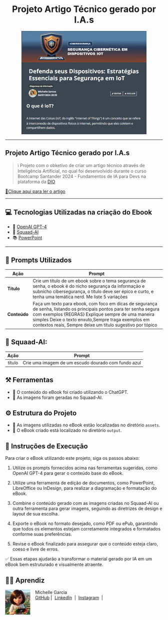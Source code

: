 <h1 align="center">Projeto Artigo Técnico gerado por I.A.s</h1>


<p align="center">
<img 
    src="./assets/readme.png"
    width="400"  
/>
</p>

---

## Projeto Artigo Técnico gerado por I.A.s


 > ℹ️ Projeto com o obketivo de criar um artigo técnico através de Inteligência Artificial, no qual foi desenvolvido durante o curso Bootcamp Santander 2024 - Fundamentos de IA para Devs
na plataforma da [DIO](https://dio.me)


<a href="https://web.dio.me/articles/defenda-seus-dispositivos-estrategias-essenciais-para-seguranca-em-iot?back=%2Farticles&open-modal=true&page=1&order=oldest" title="View PDF now"> 📕Clique aqui para ler o artigo</a>

---

## 💻 Tecnologias Utilizadas na criação do Ebook

- 🧠 [OpenAI GPT-4](https://chat.openai.com/) 
- 🎨 [Squaad-AI](https://squaadinc.com/)
- 📚 [PowerPoint](https://www.microsoft.com/en/microsoft-365/powerpoint)

---

## 🧠 Prompts Utilizados

| Ação         | Prompt                        |
|--------------|-------------------------------|
| **Título**   | Crie um título de um ebook sobre o tema segurança de senha, o ebook é do nicho segurança da informação e subnicho cibersegurança, o título deve ser épico e curto, e tenha uma temática nerd. Me liste 5 variações|
| **Conteúdo** | Faça um texto para ebook, com foco em dicas de segurança de senha, listando os principais pontos para ter senha segura com exemplos {REGRAS} Explique sempre de uma maneira simples Deixe o texto enxuto,Sempre traga exemplos em contextos reais, Sempre deixe um título sugestivo por tópico|


## 🎨 Squaad-AI:

|  Ação  | Prompt                                             |
| :----: | ---------------------------------------------------|
| título | Crie uma imagem de um escudo dourado com fundo azul|

## ⚒️ Ferramentas

- 📄 O conteúdo do eBook foi criado utilizando o ChatGPT.
- 🎨 As imagens foram geradas no Squaad-AI.

## ⚙️ Estrutura do Projeto

- 📁 As imagens utilizadas no eBook estão localizadas no diretório `assets`.
- 📁 O eBook criado está localizado no diretório `output`.


## 📜 Instruções de Execução

Para criar o eBook utilizando este projeto, siga os passos abaixo:

1. Utilize os prompts fornecidos acima nas ferramentas sugeridas, como OpenAI GPT-4 para gerar o conteúdo base do eBook.

2. Utilize uma ferramenta de edição de documentos, como PowerPoint, LibreOffice ou InDesign, para realizar a diagramação e formatação do eBook.

3. Combine o conteúdo gerado com as imagens criadas no Squaad-AI ou outra ferramenta para gerar imagens, seguindo as diretrizes de design e layout de sua escolha.

4. Exporte o eBook no formato desejado, como PDF ou ePub, garantindo que todos os elementos estejam corretamente integrados e formatados conforme suas preferências.

5. Revise o eBook finalizado para assegurar que o conteúdo esteja claro, coeso e livre de erros.

✅ Essas etapas ajudarão a transformar o material gerado por IA em um eBook bem estruturado e visualmente atraente.

## 👩‍💻 Aprendiz

<p>
    <img 
      align=left 
      margin=10 
      width=80 
      src="https://github.com/chellegeek/my-first-repository/blob/main/IA_images/profile.jpg"
    />
    <p>&nbsp&nbsp&nbsp&nbspMichelle Garcia<br>
    &nbsp&nbsp&nbsp
    <a href="https://github.com/chellegeek">
    GitHub</a>&nbsp;|&nbsp;
   <a href="https://www.linkedin.com/in/michelle-
garcia-/">LinkedIn</a>
&nbsp;|&nbsp;
    <a href="https://www.instagram.com/chellegarciami/">
    Instagram</a>
&nbsp;|&nbsp;</p>
</p>
<br/><br/>
<p>
